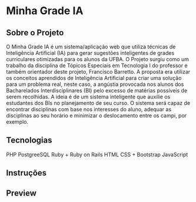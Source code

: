 # Minha Grade IA

## Sobre o Projeto

   O Minha Grade IA é um sistema/aplicação web que utiliza técnicas de Inteligência Artificial (IA) para gerar sugestões inteligentes de grades curriculares otimizadas para os alunos da UFBA. 
   O Projeto surgiu como um trabalho da disciplina de Tópicos Especiais em Tecnologia I do professor e também orientador deste projeto, Francisco Barretto. A proposta era utilizar os conceitos aprendidos de Inteligência Artificial para criar uma solução para um problema real, neste caso, a angústia provocada nos alunos dos Bacharelados Interdisciplinares (BI) pelo excesso de matérias possíveis de serem recolhidas. 
   A ideia é de um sistema inteligente que auxilie os estudantes dos BIs no planejamento de seu curso. O sistema será capaz de encontrar disciplinas com base nos interesses do aluno, adequar as disciplinas ao seu horário e  minimizar o deslocamento entre os campi, por exemplo.
   
## Tecnologias

   PHP
   PostgreeSQL
   Ruby + Ruby on Rails
   HTML
   CSS + Bootstrap
   JavaScript
   
## Instruções


## Preview

